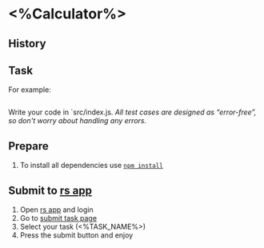 # <%Calculator%>

## History

## Task

For example:
```js
```

Write your code in `src/index.js.
*All test cases are designed as “error-free”, so don't worry about handling any errors.*

## Prepare
1. To install all dependencies use [`npm install`](https://docs.npmjs.com/cli/install)  

## Submit to [rs app](https://app.rs.school)
1. Open [rs app](https://app.rs.school) and login
2. Go to [submit task page](https://app.rs.school/course/submit-task?course=#)
3. Select your task (<%TASK_NAME%>)
4. Press the submit button and enjoy

